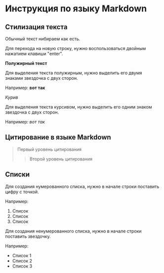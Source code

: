 # Инструкция по языку Markdown

## Стилизация текста
Обычный текст нибираем как есть.

Для перехода на новую строку, нужно воспользоваться двойным нажатием клавиши "enter".

**Полужирный текст**

Для выделения текста полужирным, нужно выделить его двумя знаками звездочка с двух сторон.

Например: **вот так**

*Курив*

Для выделения текста курсивом, нужно выделить его одним знаком звездочка с двух сторон.

Например: *вот так*

## Цитирование в языке Markdown
> Первый уровень цитирования
>> Второй уровень цитирования

## Списки
Для создания нумерованного списка, нужно в начале строки поставить цифру с точкой.

Например:

1. Список
2. Список
3. Список

Для создания ненумерованного списка, нужно в начале строки поставить звездочку.

Например:

* Список 1
* Список 2 
* Список 3